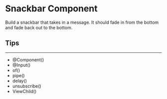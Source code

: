 # Snackbar Component

Build a snackbar that takes in a message. It should fade in from the bottom and fade back out to the bottom.

## Tips
---
- @Component()
- @Input()
- of()
- pipe()
- delay()
- unsubscribe()
- ViewChild()
